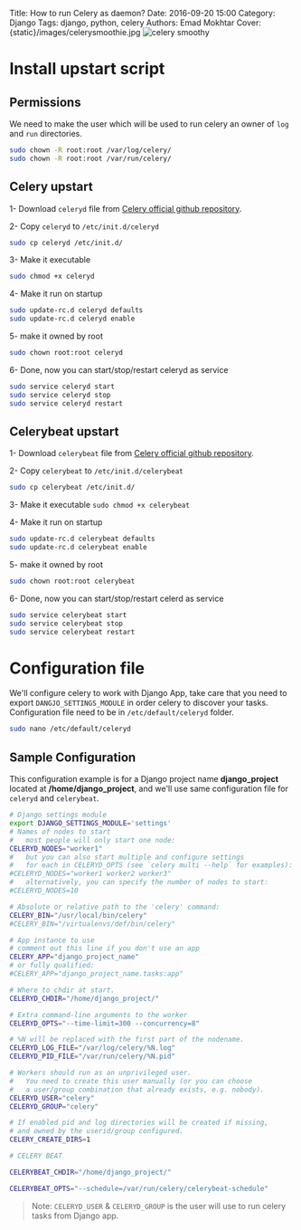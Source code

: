 Title: How to run Celery as daemon?
Date: 2016-09-20 15:00
Category: Django
Tags: django, python, celery
Authors: Emad Mokhtar
Cover: {static}/images/celerysmoothie.jpg
![celery smoothy]({static}/images/celerysmoothie.jpg)

# Install upstart script
## Permissions
We need to make the user which will be used to run celery an owner of `log` and `run` directories.
``` bash
sudo chown -R root:root /var/log/celery/
sudo chown -R root:root /var/run/celery/
```
## Celery upstart
1- Download `celeryd` file from [Celery official github repository](http://github.com/celery/celery/tree/3.1/extra/generic-init.d/).

2- Copy `celeryd` to `/etc/init.d/celeryd`
``` bash
sudo cp celeryd /etc/init.d/
```
3- Make it executable
``` bash
sudo chmod +x celeryd
```
4- Make it run on startup
``` bash
sudo update-rc.d celeryd defaults
sudo update-rc.d celeryd enable
```
5- make it owned by root
``` bash
sudo chown root:root celeryd
```
6- Done, now you can start/stop/restart celeryd as service
``` bash
sudo service celeryd start
sudo service celeryd stop
sudo service celeryd restart
```

## Celerybeat upstart
1- Download `celerybeat` file from [Celery official github repository](http://github.com/celery/celery/tree/3.1/extra/generic-init.d/).

2- Copy `celerybeat` to `/etc/init.d/celerybeat`
``` bash
sudo cp celerybeat /etc/init.d/
```
3- Make it executable `sudo chmod +x celerybeat`

4- Make it run on startup
``` bash
sudo update-rc.d celerybeat defaults
sudo update-rc.d celerybeat enable
```
5- make it owned by root
``` bash
sudo chown root:root celerybeat
```
6- Done, now you can start/stop/restart celerd as service
``` bash
sudo service celerybeat start
sudo service celerybeat stop
sudo service celerybeat restart
```
# Configuration file
We'll configure celery to work with Django App, take care that you need to export `DANGJO_SETTINGS_MODULE` in order celery to discover your tasks. Configuration file need to be in `/etc/default/celeryd` folder.
``` bash
sudo nano /etc/default/celeryd
```

## Sample Configuration

This configuration example is for a Django project name **django_project** located at **/home/django_project**, and we'll use same configuration file for `celeryd` and `celerybeat`.
``` bash
# Django settings module
export DJANGO_SETTINGS_MODULE='settings'
# Names of nodes to start
#   most people will only start one node:
CELERYD_NODES="worker1"
#   but you can also start multiple and configure settings
#   for each in CELERYD_OPTS (see `celery multi --help` for examples):
#CELERYD_NODES="worker1 worker2 worker3"
#   alternatively, you can specify the number of nodes to start:
#CELERYD_NODES=10

# Absolute or relative path to the 'celery' command:
CELERY_BIN="/usr/local/bin/celery"
#CELERY_BIN="/virtualenvs/def/bin/celery"

# App instance to use
# comment out this line if you don't use an app
CELERY_APP="django_project_name"
# or fully qualified:
#CELERY_APP="django_project_name.tasks:app"

# Where to chdir at start.
CELERYD_CHDIR="/home/django_project/"

# Extra command-line arguments to the worker
CELERYD_OPTS="--time-limit=300 --concurrency=8"

# %N will be replaced with the first part of the nodename.
CELERYD_LOG_FILE="/var/log/celery/%N.log"
CELERYD_PID_FILE="/var/run/celery/%N.pid"

# Workers should run as an unprivileged user.
#   You need to create this user manually (or you can choose
#   a user/group combination that already exists, e.g. nobody).
CELERYD_USER="celery"
CELERYD_GROUP="celery"

# If enabled pid and log directories will be created if missing,
# and owned by the userid/group configured.
CELERY_CREATE_DIRS=1

# CELERY BEAT

CELERYBEAT_CHDIR="/home/django_project/"

CELERYBEAT_OPTS="--schedule=/var/run/celery/celerybeat-schedule"
```

>Note: `CELERYD_USER` & `CELERYD_GROUP` is the user will use to run celery tasks from Django app.
